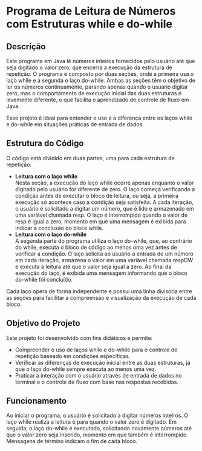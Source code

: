 <h1>Programa de Leitura de Números com Estruturas while e do-while</h1>
<h2>Descrição</h2>
<p>Este programa em Java lê números inteiros fornecidos pelo usuário até que seja digitado o valor zero, que encerra a execução da estrutura de repetição. O programa é composto por duas seções, onde a primeira usa o laço while e a segunda o laço do-while. Ambas as seções têm o objetivo de ler os números continuamente, parando apenas quando o usuário digitar zero, mas o comportamento de execução inicial das duas estruturas é levemente diferente, o que facilita o aprendizado de controle de fluxo em Java.</p>

<p>Esse projeto é ideal para entender o uso e a diferença entre os laços while e do-while em situações práticas de entrada de dados.</p>

<h2>Estrutura do Código</h2>
<p>O código está dividido em duas partes, uma para cada estrutura de repetição:</p>

<ul>
  <li><strong>Leitura com o laço while</strong><br>
  Nesta seção, a execução do laço while ocorre apenas enquanto o valor digitado pelo usuário for diferente de zero. O laço começa verificando a condição antes de executar o bloco de leitura, ou seja, a primeira execução só acontece caso a condição seja satisfeita. A cada iteração, o usuário é solicitado a digitar um número, que é lido e armazenado em uma variável chamada resp. O laço é interrompido quando o valor de resp é igual a zero, momento em que uma mensagem é exibida para indicar a conclusão do bloco while.</li>

  <li><strong>Leitura com o laço do-while</strong><br>
  A segunda parte do programa utiliza o laço do-while, que, ao contrário do while, executa o bloco de código ao menos uma vez antes de verificar a condição. O laço solicita ao usuário a entrada de um número em cada iteração, armazena o valor em uma variável chamada respDW e executa a leitura até que o valor seja igual a zero. Ao final da execução do laço, é exibida uma mensagem informando que o bloco do-while foi concluído.</li>
</ul>
<p>Cada laço opera de forma independente e possui uma linha divisória entre as seções para facilitar a compreensão e visualização da execução de cada bloco.</p>

<h2>Objetivo do Projeto</h2>
<p>Este projeto foi desenvolvido com fins didáticos e permite:</p>
<ul>
  <li>Compreender o uso de laços while e do-while para o controle de repetição baseado em condições específicas.</li>
  <li>Verificar as diferenças de execução inicial entre as duas estruturas, já que o laço do-while sempre executa ao menos uma vez.</li>
  <li>Praticar a interação com o usuário através de entrada de dados no terminal e o controle de fluxo com base nas respostas recebidas.</li>
</ul>

<h2>Funcionamento</h2>
<p>Ao iniciar o programa, o usuário é solicitado a digitar números inteiros. O laço while realiza a leitura e para quando o valor zero é digitado. Em seguida, o laço do-while é executado, solicitando novamente números até que o valor zero seja inserido, momento em que também é interrompido. Mensagens de término indicam o fim de cada bloco.</p>
